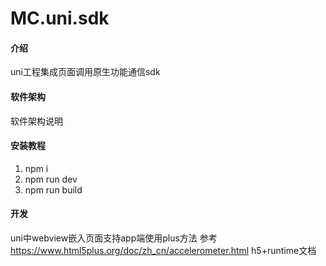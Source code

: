 # MC.uni.sdk

#### 介绍
uni工程集成页面调用原生功能通信sdk

#### 软件架构
软件架构说明


#### 安装教程

1.  npm i
2.  npm run dev
3.  npm run build



#### 开发

uni中webview嵌入页面支持app端使用plus方法
参考 https://www.html5plus.org/doc/zh_cn/accelerometer.html h5+runtime文档
